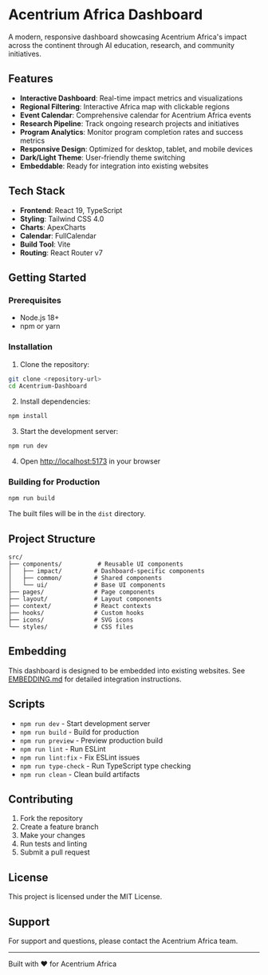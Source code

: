 # Acentrium Africa Dashboard

A modern, responsive dashboard showcasing Acentrium Africa's impact across the continent through AI education, research, and community initiatives.

## Features

- **Interactive Dashboard**: Real-time impact metrics and visualizations
- **Regional Filtering**: Interactive Africa map with clickable regions
- **Event Calendar**: Comprehensive calendar for Acentrium Africa events
- **Research Pipeline**: Track ongoing research projects and initiatives
- **Program Analytics**: Monitor program completion rates and success metrics
- **Responsive Design**: Optimized for desktop, tablet, and mobile devices
- **Dark/Light Theme**: User-friendly theme switching
- **Embeddable**: Ready for integration into existing websites

## Tech Stack

- **Frontend**: React 19, TypeScript
- **Styling**: Tailwind CSS 4.0
- **Charts**: ApexCharts
- **Calendar**: FullCalendar
- **Build Tool**: Vite
- **Routing**: React Router v7

## Getting Started

### Prerequisites

- Node.js 18+ 
- npm or yarn

### Installation

1. Clone the repository:
```bash
git clone <repository-url>
cd Acentrium-Dashboard
```

2. Install dependencies:
```bash
npm install
```

3. Start the development server:
```bash
npm run dev
```

4. Open [http://localhost:5173](http://localhost:5173) in your browser

### Building for Production

```bash
npm run build
```

The built files will be in the `dist` directory.

## Project Structure

```
src/
├── components/          # Reusable UI components
│   ├── impact/         # Dashboard-specific components
│   ├── common/         # Shared components
│   └── ui/             # Base UI components
├── pages/              # Page components
├── layout/             # Layout components
├── context/            # React contexts
├── hooks/              # Custom hooks
├── icons/              # SVG icons
└── styles/             # CSS files
```

## Embedding

This dashboard is designed to be embedded into existing websites. See [EMBEDDING.md](./EMBEDDING.md) for detailed integration instructions.

## Scripts

- `npm run dev` - Start development server
- `npm run build` - Build for production
- `npm run preview` - Preview production build
- `npm run lint` - Run ESLint
- `npm run lint:fix` - Fix ESLint issues
- `npm run type-check` - Run TypeScript type checking
- `npm run clean` - Clean build artifacts

## Contributing

1. Fork the repository
2. Create a feature branch
3. Make your changes
4. Run tests and linting
5. Submit a pull request

## License

This project is licensed under the MIT License.

## Support

For support and questions, please contact the Acentrium Africa team.

---

Built with ❤️ for Acentrium Africa